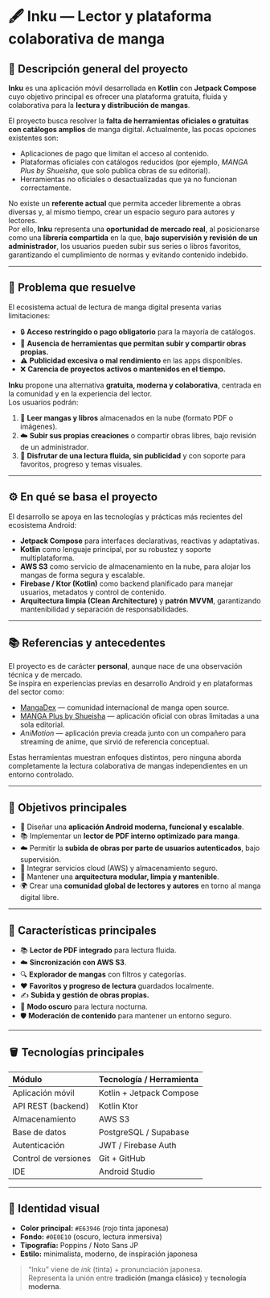 # 🖋️ Inku — Lector y plataforma colaborativa de manga

## 📌 Descripción general del proyecto

**Inku** es una aplicación móvil desarrollada en **Kotlin** con **Jetpack Compose** cuyo objetivo principal es ofrecer una plataforma gratuita, fluida y colaborativa para la **lectura y distribución de mangas**.

El proyecto busca resolver la **falta de herramientas oficiales o gratuitas con catálogos amplios** de manga digital. Actualmente, las pocas opciones existentes son:
- Aplicaciones de pago que limitan el acceso al contenido.  
- Plataformas oficiales con catálogos reducidos (por ejemplo, *MANGA Plus by Shueisha*, que solo publica obras de su editorial).  
- Herramientas no oficiales o desactualizadas que ya no funcionan correctamente.  

No existe un **referente actual** que permita acceder libremente a obras diversas y, al mismo tiempo, crear un espacio seguro para autores y lectores.  
Por ello, **Inku** representa una **oportunidad de mercado real**, al posicionarse como una **librería compartida** en la que, **bajo supervisión y revisión de un administrador**, los usuarios pueden subir sus series o libros favoritos, garantizando el cumplimiento de normas y evitando contenido indebido.

---

## 🎯 Problema que resuelve

El ecosistema actual de lectura de manga digital presenta varias limitaciones:

- 🔒 **Acceso restringido o pago obligatorio** para la mayoría de catálogos.  
- 🚫 **Ausencia de herramientas que permitan subir y compartir obras propias.**  
- ⚠️ **Publicidad excesiva o mal rendimiento** en las apps disponibles.  
- ❌ **Carencia de proyectos activos o mantenidos en el tiempo.**

**Inku** propone una alternativa **gratuita, moderna y colaborativa**, centrada en la comunidad y en la experiencia del lector.  
Los usuarios podrán:

1. 📖 **Leer mangas y libros** almacenados en la nube (formato PDF o imágenes).  
2. ☁️ **Subir sus propias creaciones** o compartir obras libres, bajo revisión de un administrador.  
3. 🚀 **Disfrutar de una lectura fluida, sin publicidad** y con soporte para favoritos, progreso y temas visuales.

---

## ⚙️ En qué se basa el proyecto

El desarrollo se apoya en las tecnologías y prácticas más recientes del ecosistema Android:

- **Jetpack Compose** para interfaces declarativas, reactivas y adaptativas.  
- **Kotlin** como lenguaje principal, por su robustez y soporte multiplataforma.  
- **AWS S3** como servicio de almacenamiento en la nube, para alojar los mangas de forma segura y escalable.  
- **Firebase / Ktor (Kotlin)** como backend planificado para manejar usuarios, metadatos y control de contenido.  
- **Arquitectura limpia (Clean Architecture)** y **patrón MVVM**, garantizando mantenibilidad y separación de responsabilidades.

---

## 📚 Referencias y antecedentes

El proyecto es de carácter **personal**, aunque nace de una observación técnica y de mercado.  
Se inspira en experiencias previas en desarrollo Android y en plataformas del sector como:

- [MangaDex](https://mangadex.org) — comunidad internacional de manga open source.  
- [MANGA Plus by Shueisha](https://mangaplus.shueisha.co.jp/updates) — aplicación oficial con obras limitadas a una sola editorial.  
- *AniMotion* — aplicación previa creada junto con un compañero para streaming de anime, que sirvió de referencia conceptual.  

Estas herramientas muestran enfoques distintos, pero ninguna aborda completamente la lectura colaborativa de mangas independientes en un entorno controlado.

---

## 🧠 Objetivos principales

- 🧩 Diseñar una **aplicación Android moderna, funcional y escalable**.  
- 📚 Implementar un **lector de PDF interno optimizado para manga**.  
- ☁️ Permitir la **subida de obras por parte de usuarios autenticados**, bajo supervisión.  
- 🔐 Integrar servicios cloud (AWS) y almacenamiento seguro.  
- 🧱 Mantener una **arquitectura modular, limpia y mantenible**.  
- 🌍 Crear una **comunidad global de lectores y autores** en torno al manga digital libre.

---

## 📱 Características principales

- 📚 **Lector de PDF integrado** para lectura fluida.  
- ☁️ **Sincronización con AWS S3**.  
- 🔍 **Explorador de mangas** con filtros y categorías.  
- ❤️ **Favoritos y progreso de lectura** guardados localmente.  
- ✍️ **Subida y gestión de obras propias.**  
- 🌙 **Modo oscuro** para lectura nocturna.  
- 🛡️ **Moderación de contenido** para mantener un entorno seguro.

---

## 🪣 Tecnologías principales

| Módulo | Tecnología / Herramienta |
|:--------|:--------------------------|
| Aplicación móvil | Kotlin + Jetpack Compose |
| API REST (backend) | Kotlin Ktor | Firebase |
| Almacenamiento | AWS S3 |
| Base de datos | PostgreSQL / Supabase |
| Autenticación | JWT / Firebase Auth |
| Control de versiones | Git + GitHub |
| IDE | Android Studio |

---

## 🎨 Identidad visual

- **Color principal:** `#E63946` (rojo tinta japonesa)  
- **Fondo:** `#0E0E10` (oscuro, lectura inmersiva)  
- **Tipografía:** Poppins / Noto Sans JP  
- **Estilo:** minimalista, moderno, de inspiración japonesa

> “Inku” viene de *ink* (tinta) + pronunciación japonesa.  
> Representa la unión entre **tradición (manga clásico)** y **tecnología moderna**.